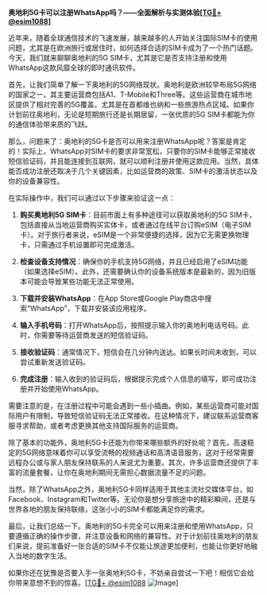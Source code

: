 **奥地利5G卡可以注册WhatsApp吗？——全面解析与实测体验[[TG💪+ @esim1088](https://t.me/s/esim1088)]**

近年来，随着全球通信技术的飞速发展，越来越多的人开始关注国际SIM卡的使用问题，尤其是在欧洲旅行或居住时，如何选择合适的SIM卡成为了一个热门话题。今天，我们就来聊聊奥地利的5G SIM卡，尤其是它是否支持注册和使用WhatsApp这款风靡全球的即时通讯软件。

首先，让我们简单了解一下奥地利的5G网络现状。奥地利是欧洲较早布局5G网络的国家之一，其主要运营商包括A1、T-Mobile和Three等。这些运营商在城市地区提供了相对完善的5G覆盖，尤其是在首都维也纳和一些旅游热点区域。如果你计划前往奥地利，无论是短期旅行还是长期居留，一张优质的5G SIM卡都能为你的通信体验带来质的飞跃。

那么，问题来了：奥地利的5G卡是否可以用来注册WhatsApp呢？答案是肯定的！实际上，WhatsApp对SIM卡的要求非常宽松，只要你的SIM卡能够正常接收短信验证码，并且能连接到互联网，就可以顺利注册并使用这款应用。当然，具体能否成功注册还取决于几个关键因素，比如运营商的政策、SIM卡的激活状态以及你的设备兼容性。

在实际操作中，我们可以通过以下步骤来验证这一点：

1. **购买奥地利5G SIM卡**：目前市面上有多种途径可以获取奥地利的5G SIM卡，包括直接从当地运营商购买实体卡，或者通过在线平台订购eSIM（电子SIM卡）。对于旅行者来说，eSIM是一个非常便捷的选择，因为它无需更换物理卡，只需通过手机设置即可完成激活。

2. **检查设备支持情况**：确保你的手机支持5G网络，并且已经启用了eSIM功能（如果选择eSIM）。此外，还需要确认你的设备系统版本是最新的，因为旧版本可能会导致某些功能无法正常使用。

3. **下载并安装WhatsApp**：在App Store或Google Play商店中搜索“WhatsApp”，下载并安装该应用程序。

4. **输入手机号码**：打开WhatsApp后，按照提示输入你的奥地利电话号码。此时，你需要等待运营商发送的短信验证码。

5. **接收验证码**：通常情况下，短信会在几分钟内送达。如果长时间未收到，可以尝试重新发送验证码。

6. **完成注册**：输入收到的验证码后，根据提示完成个人信息的填写，即可成功注册并开始使用WhatsApp。

需要注意的是，在注册过程中可能会遇到一些小插曲。例如，某些运营商可能对国际用户有限制，导致短信验证码无法正常接收。在这种情况下，建议联系运营商客服寻求帮助，或者考虑更换其他支持国际服务的运营商。

除了基本的功能外，奥地利5G卡还能为你带来哪些额外的好处呢？首先，高速稳定的5G网络意味着你可以享受流畅的视频通话和高清语音服务，这对于经常需要远程办公或与家人朋友保持联系的人来说尤为重要。其次，许多运营商还提供了丰富的流量套餐，让你在奥地利期间无需担心数据流量不足的问题。

当然，除了WhatsApp之外，奥地利5G卡同样适用于其他主流社交媒体平台，如Facebook、Instagram和Twitter等。无论你是想分享旅途中的精彩瞬间，还是与世界各地的朋友保持联络，这张小小的SIM卡都能满足你的需求。

最后，让我们总结一下。奥地利的5G卡完全可以用来注册和使用WhatsApp，只要遵循正确的操作步骤，并注意设备和网络的兼容性。对于计划前往奥地利的朋友们来说，提前准备好一张合适的SIM卡不仅能让旅途更加便利，也能让你更好地融入当地的数字生活。

如果你还在犹豫是否要入手一张奥地利5G卡，不妨亲自尝试一下吧！相信它会给你带来意想不到的惊喜。[[TG💪+ @esim1088](https://t.me/s/esim1088) ![Image](https://i.postimg.cc/4NQfJmqS/Snipaste-2025-05-13-00-14-12.png)]